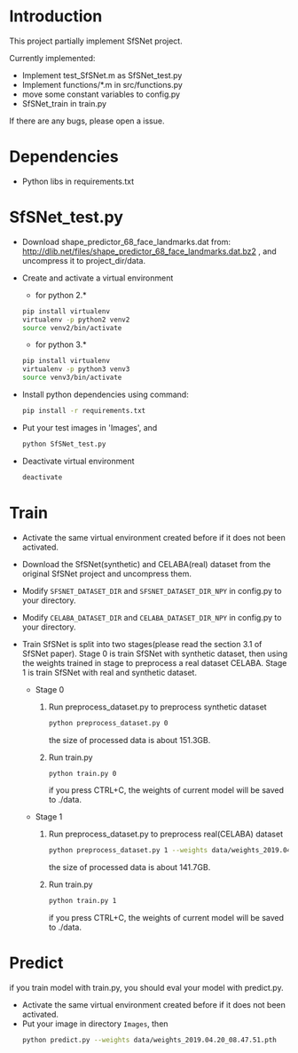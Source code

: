 # Introduction
This project partially implement SfSNet project. 

Currently implemented:
* Implement test_SfSNet.m as SfSNet_test.py
* Implement functions/*.m in src/functions.py
* move some constant variables to config.py 
* SfSNet_train in train.py

If there are any bugs, please open a issue.

# Dependencies
* Python libs in requirements.txt

# SfSNet_test.py
* Download shape_predictor_68_face_landmarks.dat from:
http://dlib.net/files/shape_predictor_68_face_landmarks.dat.bz2 , 
and uncompress it to project_dir/data.

* Create and activate a virtual environment
    * for python 2.*
    ```bash
    pip install virtualenv
    virtualenv -p python2 venv2
    source venv2/bin/activate
    ```
    * for python 3.*
    ```bash
    pip install virtualenv
    virtualenv -p python3 venv3
    source venv3/bin/activate
    ```
* Install python dependencies using command:
    ```bash
    pip install -r requirements.txt
    ```
* Put your test images in 'Images', and 
    ```bash
    python SfSNet_test.py
    ```
* Deactivate virtual environment
    ```bash
    deactivate
    ```
# Train
* Activate the same virtual environment created 
before if it does not been activated.
* Download the SfSNet(synthetic) and CELABA(real) dataset from 
the original SfSNet project and uncompress them.

* Modify `SFSNET_DATASET_DIR` and `SFSNET_DATASET_DIR_NPY` in 
config.py to your directory.

* Modify `CELABA_DATASET_DIR` and `CELABA_DATASET_DIR_NPY` in 
config.py to your directory.

* Train SfSNet is split into two stages(please read the section
3.1 of SfSNet paper). Stage 0 is train SfSNet with synthetic 
dataset, then using the weights trained in stage to preprocess
a real dataset CELABA. Stage 1 is train SfSNet with real and 
synthetic dataset.
    * Stage 0  
        1. Run preprocess_dataset.py to preprocess synthetic dataset
            ```bash
            python preprocess_dataset.py 0
            ```
            the size of processed data is about 151.3GB.

        2. Run train.py
            ```bash
            python train.py 0
            ```
            if you press CTRL+C, the weights of current model will
             be saved to ./data.
    * Stage 1  
        1. Run preprocess_dataset.py to preprocess real(CELABA) dataset
            ```bash
            python preprocess_dataset.py 1 --weights data/weights_2019.04.19_19.00.10.pth
            ```
            the size of processed data is about 141.7GB.

        2. Run train.py
            ```bash
            python train.py 1
            ```
            if you press CTRL+C, the weights of current model will be 
            saved to ./data.
    
# Predict

if you train model with train.py, you should eval 
your model with predict.py.

* Activate the same virtual environment created before if it does not
been activated.
* Put your image in directory `Images`, then
    ```bash
    python predict.py --weights data/weights_2019.04.20_08.47.51.pth
    ```